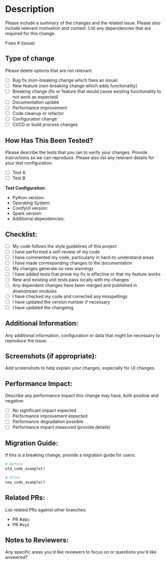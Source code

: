 # Description

Please include a summary of the changes and the related issue. Please also include relevant motivation and context. List any dependencies that are required for this change.

Fixes # (issue)

## Type of change

Please delete options that are not relevant.

- [ ] Bug fix (non-breaking change which fixes an issue)
- [ ] New feature (non-breaking change which adds functionality)
- [ ] Breaking change (fix or feature that would cause existing functionality to not work as expected)
- [ ] Documentation update
- [ ] Performance improvement
- [ ] Code cleanup or refactor
- [ ] Configuration change
- [ ] CI/CD or build process changes

## How Has This Been Tested?

Please describe the tests that you ran to verify your changes. Provide instructions so we can reproduce. Please also list any relevant details for your test configuration.

- [ ] Test A
- [ ] Test B

**Test Configuration**:
* Python version:
* Operating System:
* ComfyUI version:
* Spark version:
* Additional dependencies:

## Checklist:

- [ ] My code follows the style guidelines of this project
- [ ] I have performed a self-review of my code
- [ ] I have commented my code, particularly in hard-to-understand areas
- [ ] I have made corresponding changes to the documentation
- [ ] My changes generate no new warnings
- [ ] I have added tests that prove my fix is effective or that my feature works
- [ ] New and existing unit tests pass locally with my changes
- [ ] Any dependent changes have been merged and published in downstream modules
- [ ] I have checked my code and corrected any misspellings
- [ ] I have updated the version number if necessary
- [ ] I have updated the changelog

## Additional Information:

Any additional information, configuration or data that might be necessary to reproduce the issue.

## Screenshots (if appropriate):

Add screenshots to help explain your changes, especially for UI changes.

## Performance Impact:

Describe any performance impact this change may have, both positive and negative:

- [ ] No significant impact expected
- [ ] Performance improvement expected
- [ ] Performance degradation possible
- [ ] Performance impact measured (provide details)

## Migration Guide:

If this is a breaking change, provide a migration guide for users:

```python
# Before
old_code_example()

# After
new_code_example()
```

## Related PRs:

List related PRs against other branches:

- PR #abc
- PR #xyz

## Notes to Reviewers:

Any specific areas you'd like reviewers to focus on or questions you'd like answered?
